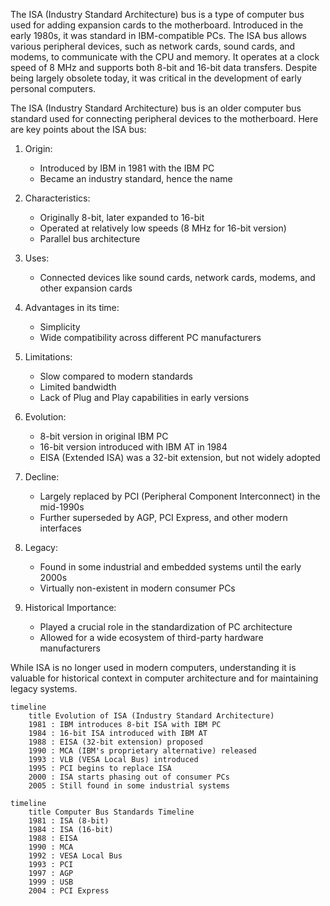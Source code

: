 The ISA (Industry Standard Architecture) bus is a type of computer bus used for adding expansion cards to the motherboard. Introduced in the early 1980s, it was standard in IBM-compatible PCs. The ISA bus allows various peripheral devices, such as network cards, sound cards, and modems, to communicate with the CPU and memory. It operates at a clock speed of 8 MHz and supports both 8-bit and 16-bit data transfers. Despite being largely obsolete today, it was critical in the development of early personal computers.

The ISA (Industry Standard Architecture) bus is an older computer bus standard used for connecting peripheral devices to the motherboard. Here are key points about the ISA bus:

1. Origin:
   - Introduced by IBM in 1981 with the IBM PC
   - Became an industry standard, hence the name

2. Characteristics:
   - Originally 8-bit, later expanded to 16-bit
   - Operated at relatively low speeds (8 MHz for 16-bit version)
   - Parallel bus architecture

3. Uses:
   - Connected devices like sound cards, network cards, modems, and other expansion cards

4. Advantages in its time:
   - Simplicity
   - Wide compatibility across different PC manufacturers

5. Limitations:
   - Slow compared to modern standards
   - Limited bandwidth
   - Lack of Plug and Play capabilities in early versions

6. Evolution:
   - 8-bit version in original IBM PC
   - 16-bit version introduced with IBM AT in 1984
   - EISA (Extended ISA) was a 32-bit extension, but not widely adopted

7. Decline:
   - Largely replaced by PCI (Peripheral Component Interconnect) in the mid-1990s
   - Further superseded by AGP, PCI Express, and other modern interfaces

8. Legacy:
   - Found in some industrial and embedded systems until the early 2000s
   - Virtually non-existent in modern consumer PCs

9. Historical Importance:
   - Played a crucial role in the standardization of PC architecture
   - Allowed for a wide ecosystem of third-party hardware manufacturers

While ISA is no longer used in modern computers, understanding it is valuable for historical context in computer architecture and for maintaining legacy systems.

```mermaid
timeline
    title Evolution of ISA (Industry Standard Architecture)
    1981 : IBM introduces 8-bit ISA with IBM PC
    1984 : 16-bit ISA introduced with IBM AT
    1988 : EISA (32-bit extension) proposed
    1990 : MCA (IBM's proprietary alternative) released
    1993 : VLB (VESA Local Bus) introduced
    1995 : PCI begins to replace ISA
    2000 : ISA starts phasing out of consumer PCs
    2005 : Still found in some industrial systems
```

```mermaid
timeline
    title Computer Bus Standards Timeline
    1981 : ISA (8-bit)
    1984 : ISA (16-bit)
    1988 : EISA
    1990 : MCA
    1992 : VESA Local Bus
    1993 : PCI
    1997 : AGP
    1999 : USB
    2004 : PCI Express
```
